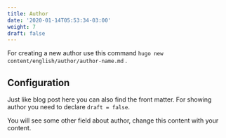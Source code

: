 ```yaml
---
title: Author
date: '2020-01-14T05:53:34-03:00'
weight: 7
draft: false
---
```

For creating a new author use this command `hugo new content/english/author/author-name.md` .

Configuration
-------------

Just like blog post here you can also find the front matter. For showing author you need to declare `draft = false`.

You will see some other field about author, change this content with your content.